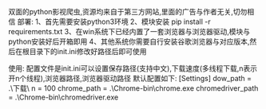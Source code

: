 双面的python影视爬虫,资源均来自于第三方网站,里面的广告与作者无关,切勿相信
部署:
1、首先需要安装python3环境
2、模块安装 pip install -r requirements.txt
3、在win系统下已经内置了一套浏览器与浏览器驱动,模块与python安装好后开箱即用
4、其他系统你需要自行安装谷歌浏览器与对应版本,然后在根目录下的init.ini修改好路径后即可使用

使用:
配置文件是init.ini可以设置保存路径(支持中文),下载速度(多线程下载,n表示开n个线程),浏览器路径,浏览器驱动路径
默认配置如下:
[Settings]
  dow_path = .\\下载\\
  n = 100
  chrome_path = .\\Chrome-bin\\chrome.exe
  chromedriver_path = .\\Chrome-bin\\chromedriver.exe

